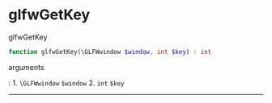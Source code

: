 # glfwGetKey
glfwGetKey

```php
function glfwGetKey(\GLFWwindow $window, int $key) : int
```



arguments

:    1. `\GLFWwindow` `$window` 
    2. `int` `$key` 



---
     
